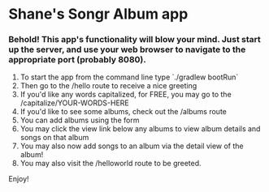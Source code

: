 <h1>Shane's Songr Album app</h1>

<h3>Behold! This app's functionality will blow your mind. Just start up the server, and use your web browser
to navigate to the appropriate port (probably 8080).</h3>
<ol>
<li>To start the app from the command line type `./gradlew bootRun`</li>
<li>Then go to the /hello route to receive a nice greeting</li>
<li>If you'd like any words capitalized, for FREE, you may go to the /capitalize/YOUR-WORDS-HERE</li>
<li>If you'd like to see some albums, check out the /albums route</li>
<li>You can add albums using the form</li>
<li>You may click the view link below any albums to view album details and songs on that album</li>
<li>You may also now add songs to an album via the detail view of the album!</li>
<li>You may also visit the /helloworld route to be greeted.</li>
</ol>

<p>Enjoy!</p>